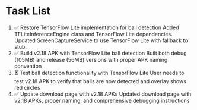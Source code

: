 # Task List

1. ✅ Restore TensorFlow Lite implementation for ball detection
Added TFLiteInferenceEngine class and TensorFlow Lite dependencies. Updated ScreenCaptureService to use TensorFlow Lite with fallback to stub.
2. ✅ Build v2.18 APK with TensorFlow Lite ball detection
Built both debug (105MB) and release (56MB) versions with proper APK naming convention
3. ⏳ Test ball detection functionality with TensorFlow Lite
User needs to test v2.18 APK to verify that balls are now detected and overlay shows red circles
4. ✅ Update download page with v2.18 APKs
Updated download page with v2.18 APKs, proper naming, and comprehensive debugging instructions

